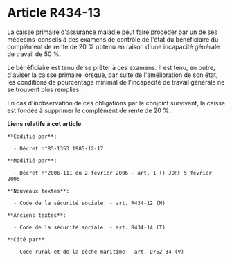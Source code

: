 # Article R434-13

La caisse primaire d'assurance maladie peut faire procéder par un de ses médecins-conseils à des examens de contrôle de
l'état du bénéficiaire du complément de rente de 20 % obtenu en raison d'une incapacité générale de travail de 50 %. 

Le bénéficiaire est tenu de se prêter à ces examens. Il est tenu, en outre, d'aviser la caisse primaire lorsque, par suite de
l'amélioration de son état, les conditions de pourcentage minimal de l'incapacité de travail générale ne se trouvent plus
remplies. 

En cas d'inobservation de ces obligations par le conjoint survivant, la caisse est fondée à supprimer le complément de rente
de 20 %.

**Liens relatifs à cet article**

	**Codifié par**:

	  - Décret n°85-1353 1985-12-17

	**Modifié par**:

	  - Décret n°2006-111 du 2 février 2006 - art. 1 () JORF 5 février 2006

	**Nouveaux textes**:

	  - Code de la sécurité sociale. - art. R434-12 (M)

	**Anciens textes**:

	  - Code de la sécurité sociale. - art. R434-14 (T)

	**Cité par**:

	  - Code rural et de la pêche maritime - art. D752-34 (V)
